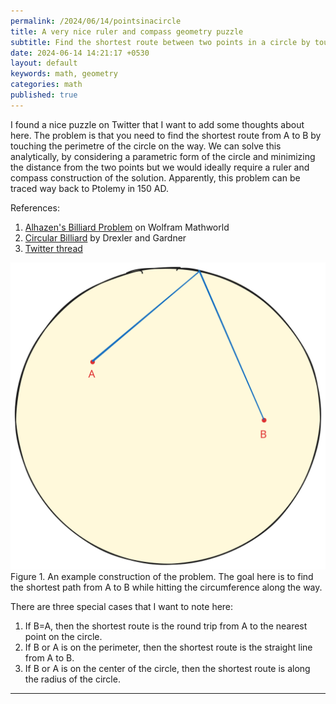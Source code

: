 ```yaml
---
permalink: /2024/06/14/pointsinacircle
title: A very nice ruler and compass geometry puzzle 
subtitle: Find the shortest route between two points in a circle by touching the circumference along the route.
date: 2024-06-14 14:21:17 +0530
layout: default
keywords: math, geometry
categories: math
published: true
---
```


I found a nice puzzle on Twitter that I want to add some thoughts about here. The problem is that you need to find the shortest route from A to B by touching the perimetre of the circle on the way. We can solve this analytically, by considering a parametric form of the circle and minimizing the distance from the two points but we would ideally require a ruler and compass construction of the solution. Apparently, this problem can be traced way back to Ptolemy in 150 AD.

References:  
1. [Alhazen's Billiard Problem](https://mathworld.wolfram.com/AlhazensBilliardProblem.html) on Wolfram Mathworld  
2. [Circular Billiard](https://www.unige.ch/~gander/Preprints/Billiard.pdf) by Drexler and Gardner  
3. [Twitter thread](https://twitter.com/adad8m/status/1800065254011068926)

<div class='figure'>
    <img src="/assets/images/circleinternal.svg"/>
    <div class='caption'>
        <span class='caption-label'>Figure 1.</span> An example construction of the problem. The goal here is to find the shortest path from A to B while hitting the circumference along the way.
    </div>
</div>

There are three special cases that I want to note here:  
1. If B=A, then the shortest route is the round trip from A to the nearest point on the circle.  
2. If B or A is on the perimeter, then the shortest route is the straight line from A to B.  
3. If B or A is on the center of the circle, then the shortest route is along the radius of the circle.

---
